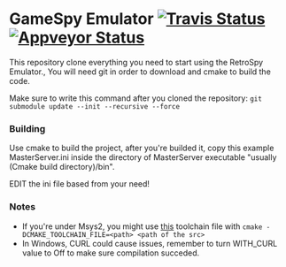 # GameSpy Emulator [![Travis Status](https://travis-ci.org/GameProgressive/GameSpyEmulator.svg?branch=master)](https://travis-ci.org/GameProgressive/GameSpyEmulator) [![Appveyor Status](https://ci.appveyor.com/api/projects/status/github/gameprogressive/gamespyemulator?branch=master&svg=true)](https://ci.appveyor.com/project/arves100/gamespyemulator)


This repository clone everything you need to start using the RetroSpy Emulator.,
You will need git in order to download and cmake to build the code.

Make sure to write this command after you cloned the repository:
`git submodule update --init --recursive --force`

### Building
Use cmake to build the project, after you're builded it, copy this example MasterServer.ini inside
the directory of MasterServer executable "usually (Cmake build directory)/bin".

EDIT the ini file based from your need!

### Notes
- If you're under Msys2, you might use [this](https://github.com/arves100/randomscript/blob/master/msys2-toolchain.cmake) toolchain file with `cmake -DCMAKE_TOOLCHAIN_FILE=<path> <path of the src>`
- In Windows, CURL could cause issues, remember to turn WITH_CURL value to Off to make sure compilation succeded.

